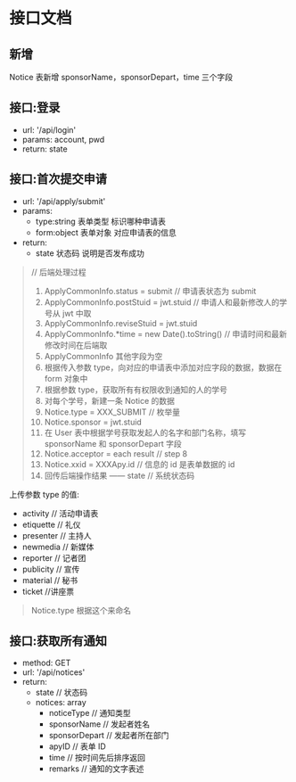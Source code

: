 # 接口文档

## 新增

Notice 表新增 sponsorName，sponsorDepart，time 三个字段

## 接口:登录

- url: '/api/login'
- params: account, pwd
- return: state

## 接口:首次提交申请

- url: '/api/apply/submit'
- params:
  - type:string 表单类型 标识哪种申请表
  - form:object 表单对象 对应申请表的信息
- return:
  - state 状态码 说明是否发布成功

> // 后端处理过程
>
> 1. ApplyCommonInfo.status = submit // 申请表状态为 submit
> 2. ApplyCommonInfo.postStuid = jwt.stuid // 申请人和最新修改人的学号从 jwt 中取
> 3. ApplyCommonInfo.reviseStuid = jwt.stuid
> 4. ApplyCommonInfo.\*time = new Date().toString() // 申请时间和最新修改时间在后端取
> 5. ApplyCommonInfo 其他字段为空
> 6. 根据传入参数 type，向对应的申请表中添加对应字段的数据，数据在 form 对象中
> 7. 根据参数 type，获取所有有权限收到通知的人的学号
> 8. 对每个学号，新建一条 Notice 的数据
> 9. Notice.type = XXX_SUBMIT // 枚举量
> 10. Notice.sponsor = jwt.stuid
> 11. 在 User 表中根据学号获取发起人的名字和部门名称，填写 sponsorName 和 sponsorDepart 字段
> 12. Notice.acceptor = each result // step 8
> 13. Notice.xxid = XXXApy.id // 信息的 id 是表单数据的 id
> 14. 回传后端操作结果 —— state // 系统状态码

上传参数 type 的值:

- activity // 活动申请表
- etiquette // 礼仪
- presenter // 主持人
- newmedia // 新媒体
- reporter // 记者团
- publicity // 宣传
- material // 秘书
- ticket //讲座票

> Notice.type 根据这个来命名

## 接口:获取所有通知

- method: GET
- url: '/api/notices'
- return:
  - state // 状态码
  - notices: array
    - noticeType // 通知类型
    - sponsorName // 发起者姓名
    - sponsorDepart // 发起者所在部门
    - apyID // 表单 ID
    - time // 按时间先后排序返回
    - remarks // 通知的文字表述

